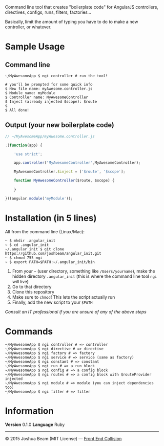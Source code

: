 Command line tool that creates "boilerplate code" for AngularJS controllers, directives, configs, runs, filters, factories...

Basically, limit the amount of typing you have to do to make a new controller, or whatever.

# Sample Usage

## Command line

```shell
~/MyAwesomeApp $ ngi controller # run the tool!

# you'll be prompted for some quick info
$ New file name: myAwesome.controller.js
$ Module name: myModule
$ Controller name: MyAwesomeController
$ Inject (already injected $scope): $route
$
$ All done!
```

## Output (your new boilerplate code)

```javascript
// ~/MyAwesomeApp/myAwesome.controller.js

;(function(app) {

	'use strict';

	app.controller('MyAwesomeController',MyAwesomeController);

	MyAwesomeController.$inject = ['$route', '$scope'];

	function MyAwesomeController($route, $scope) {
	
	}

})(angular.module('myModule'));
```

# Installation (in 5 lines)

All from the command line (Linux/Mac):

```shell
~ $ mkdir .angular_init
~ $ cd .angular_init
~/.angular_init $ git clone https://github.com/joshbeam/angular_init.git
~ $ chmod 755 ngi
~ $ export PATH=$PATH:~/.angular_init/bin
```

1. From your `~` (user directory, something like `/Users/yourname`), make the hidden directory `.angular_init` (this is where the command line tool `ngi` will live)
2. Go to that directory
3. Clone this repository
4. Make sure to `chmod`! This lets the script actually run
5. Finally, add the new script to your `$PATH`

*Consult an IT professional if you are unsure of any of the above steps*

# Commands

```shell
~/MyAwesomeApp $ ngi controller # => controller
~/MyAwesomeApp $ ngi directive # => directive
~/MyAwesomeApp $ ngi factory # => factory
~/MyAwesomeApp $ ngi service # => service (same as factory)
~/MyAwesomeApp $ ngi constant # => constant
~/MyAwesomeApp $ ngi run # => a run block
~/MyAwesomeApp $ ngi config # => a config block
~/MyAwesomeApp $ ngi routes # => a config block with $routeProvider injected
~/MyAwesomeApp $ ngi module # => module (you can inject dependencies too)
~/MyAwesomeApp $ ngi filter # => filter
```

# Information

**Version** 0.1.0
**Language** Ruby

<hr>

&copy; 2015 Joshua Beam (MIT License) &mdash; <a href="http://frontendcollisionblog.com">Front End Collision</a>